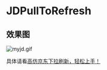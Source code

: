 # JDPullToRefresh


## 效果图


![myjd.gif](http://upload-images.jianshu.io/upload_images/2120898-cbc3858b0af27e72.gif?imageMogr2/auto-orient/strip)



具体请看[高仿京东下拉刷新，轻松上手！](http://www.jianshu.com/p/dd3582e5662d)